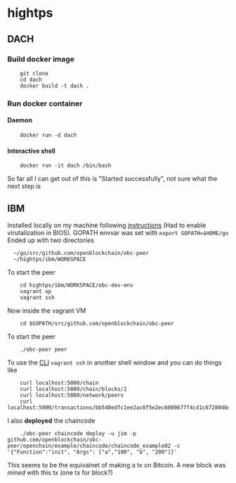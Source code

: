 # hightps

## DACH
### Build docker image
```
	git clone
	cd dach
	docker build -t dach .
```
### Run docker container
#### Daemon
```
	docker run -d dach
```
#### Interactive shell
```
	docker run -it dach /bin/bash
```
So far all I can get out of this is "Started successfully", not sure what the next step is

## IBM

Installed locally on my machine following [instructions](https://github.com/openblockchain/obc-docs/blob/master/dev-setup/devenv.md) (Had to enable virutalization in BIOS).
GOPATH envvar was set with `export GOPATH=$HOME/go`
Ended up with two directories
```
  ~/go/src/github.com/openblockchain/obc-peer
  ~/hightps/ibm/WORKSPACE
```
To start the peer
```
	cd hightps/ibm/WORKSPACE/obc-dev-env
	vagrant up
	vagrant ssh
```
Now inside the vagrant VM
```
	cd $GOPATH/src/github.com/openblockchain/obc-peer	
```
To start the peer
```
	./obc-peer peer
```
To use the [CLI](https://github.com/openblockchain/obc-docs/blob/master/api/Openchain%20API.md#open-blockchain-cli) `vagrant ssh` in another shell window and you can do things like
```
	curl localhost:5000/chain
	curl localhost:5000/chain/blocks/2	
	curl localhost:5000/network/peers
	curl localhost:5000/transactions/bb540edfc1ee2ac0f5e2ec6000677f4cd1c6728046d5e32dede7fea11a42f86a6943b76a8f9154f4792032551ed320871ff7b7076047e4184292e03421889c
```

I also **deployed** the chaincode
```
	./obc-peer chaincode deploy -u jim -p github.com/openblockchain/obc-peer/openchain/example/chaincode/chaincode_example02 -c '{"Function":"init", "Args": ["a","100", "b", "200"]}'
```
This seems to be the equivalnet of making a tx on Bitcoin. A new block was *mined* with this tx (one tx for block?) 
